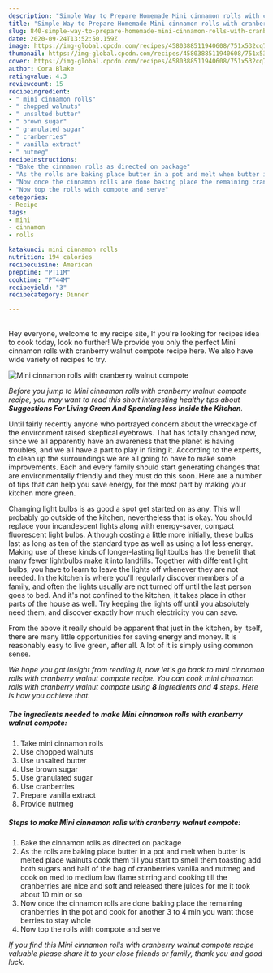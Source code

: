 ```yaml
---
description: "Simple Way to Prepare Homemade Mini cinnamon rolls with cranberry walnut compote"
title: "Simple Way to Prepare Homemade Mini cinnamon rolls with cranberry walnut compote"
slug: 840-simple-way-to-prepare-homemade-mini-cinnamon-rolls-with-cranberry-walnut-compote
date: 2020-09-24T13:52:50.159Z
image: https://img-global.cpcdn.com/recipes/4580388511940608/751x532cq70/mini-cinnamon-rolls-with-cranberry-walnut-compote-recipe-main-photo.jpg
thumbnail: https://img-global.cpcdn.com/recipes/4580388511940608/751x532cq70/mini-cinnamon-rolls-with-cranberry-walnut-compote-recipe-main-photo.jpg
cover: https://img-global.cpcdn.com/recipes/4580388511940608/751x532cq70/mini-cinnamon-rolls-with-cranberry-walnut-compote-recipe-main-photo.jpg
author: Cora Blake
ratingvalue: 4.3
reviewcount: 15
recipeingredient:
- " mini cinnamon rolls"
- " chopped walnuts"
- " unsalted butter"
- " brown sugar"
- " granulated sugar"
- " cranberries"
- " vanilla extract"
- " nutmeg"
recipeinstructions:
- "Bake the cinnamon rolls as directed on package"
- "As the rolls are baking place butter in a pot and melt when butter is melted place walnuts cook them till you start to smell them toasting add both sugars and half of the bag of cranberries vanilla and nutmeg  and cook on med to medium low flame stirring and cooking till the cranberries are nice and soft and released there juices for me it took about 10 min or so"
- "Now once the cinnamon rolls are done baking place the remaining cranberries in the pot and cook for another 3 to 4 min you want those berries to stay whole"
- "Now top the rolls with compote and serve"
categories:
- Recipe
tags:
- mini
- cinnamon
- rolls

katakunci: mini cinnamon rolls 
nutrition: 194 calories
recipecuisine: American
preptime: "PT11M"
cooktime: "PT44M"
recipeyield: "3"
recipecategory: Dinner

---
```

<br>
Hey everyone, welcome to my recipe site, If you're looking for recipes idea to cook today, look no further! We provide you only the perfect Mini cinnamon rolls with cranberry walnut compote recipe here. We also have wide variety of recipes to try.
<br>


![Mini cinnamon rolls with cranberry walnut compote](https://img-global.cpcdn.com/recipes/4580388511940608/751x532cq70/mini-cinnamon-rolls-with-cranberry-walnut-compote-recipe-main-photo.jpg)

<i>Before you jump to Mini cinnamon rolls with cranberry walnut compote recipe, you may want to read this short interesting healthy tips about 
<strong>Suggestions For Living Green And Spending less Inside the Kitchen</strong>.</i>
</br>

Until fairly recently anyone who portrayed concern about the wreckage of the environment raised skeptical eyebrows. That has totally changed now, since we all apparently have an awareness that the planet is having troubles, and we all have a part to play in fixing it. According to the experts, to clean up the surroundings we are all going to have to make some improvements. Each and every family should start generating changes that are environmentally friendly and they must do this soon. Here are a number of tips that can help you save energy, for the most part by making your kitchen more green.

Changing light bulbs is as good a spot get started on as any. This will probably go outside of the kitchen, nevertheless that is okay. You should replace your incandescent lights along with energy-saver, compact fluorescent light bulbs. Although costing a little more initially, these bulbs last as long as ten of the standard type as well as using a lot less energy. Making use of these kinds of longer-lasting lightbulbs has the benefit that many fewer lightbulbs make it into landfills. Together with different light bulbs, you have to learn to leave the lights off whenever they are not needed. In the kitchen is where you'll regularly discover members of a family, and often the lights usually are not turned off until the last person goes to bed. And it's not confined to the kitchen, it takes place in other parts of the house as well. Try keeping the lights off until you absolutely need them, and discover exactly how much electricity you can save.

From the above it really should be apparent that just in the kitchen, by itself, there are many little opportunities for saving energy and money. It is reasonably easy to live green, after all. A lot of it is simply using common sense.


<i>We hope you got insight from reading it, now let's go back to mini cinnamon rolls with cranberry walnut compote recipe. You can cook mini cinnamon rolls with cranberry walnut compote using <strong>8</strong> ingredients and <strong>4</strong> steps. Here is how you achieve that.
</i>

##### The ingredients needed to make Mini cinnamon rolls with cranberry walnut compote:

1. Take  mini cinnamon rolls
1. Use  chopped walnuts
1. Use  unsalted butter
1. Use  brown sugar
1. Use  granulated sugar
1. Use  cranberries
1. Prepare  vanilla extract
1. Provide  nutmeg


##### Steps to make Mini cinnamon rolls with cranberry walnut compote:

1. Bake the cinnamon rolls as directed on package
1. As the rolls are baking place butter in a pot and melt when butter is melted place walnuts cook them till you start to smell them toasting add both sugars and half of the bag of cranberries vanilla and nutmeg  and cook on med to medium low flame stirring and cooking till the cranberries are nice and soft and released there juices for me it took about 10 min or so
1. Now once the cinnamon rolls are done baking place the remaining cranberries in the pot and cook for another 3 to 4 min you want those berries to stay whole
1. Now top the rolls with compote and serve


<i>If you find this Mini cinnamon rolls with cranberry walnut compote recipe valuable please share it to your close friends or family, thank you and good luck.</i>
